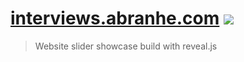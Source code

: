 # [interviews.abranhe.com](https://interviews.abranhe.com) [![](https://img.shields.io/twitter/follow/abranhe.svg?label=%40abranhe&style=social)](https://twitter.com/abranhe)

> Website slider showcase build with reveal.js